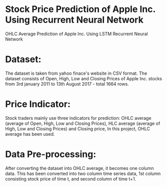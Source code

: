 # Stock Price Prediction of Apple Inc. Using Recurrent Neural Network
OHLC Average Prediction of Apple Inc. Using LSTM Recurrent Neural Network

# Dataset:
The dataset is taken from yahoo finace's website in CSV format. The dataset consists of Open, High, Low and Closing Prices of Apple Inc. stocks from 3rd january 2011 to 13th August 2017 - total 1664 rows. 
# Price Indicator:
Stock traders mainly use three indicators for prediction: OHLC average (average of Open, High, Low and Closing Prices), HLC average (average of High, Low and Closing Prices) and Closing price, In this project, OHLC average has been used.
# Data Pre-processing:
After converting the dataset into OHLC average, it becomes one column data. This has been converted into two column time series data, 1st column consisting stock price of time t, and second column of time t+1.
